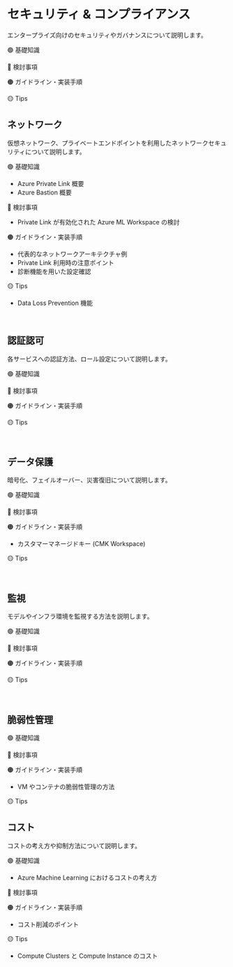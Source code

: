 # セキュリティ & コンプライアンス
エンタープライズ向けのセキュリティやガバナンスについて説明します。

:green_circle: 基礎知識 <br/>

:large_blue_circle: 検討事項 <br/>

:orange_circle: ガイドライン・実装手順 <br/>

:yellow_circle: Tips <br/>

## ネットワーク
仮想ネットワーク、プライベートエンドポイントを利用したネットワークセキュリティについて説明します。

:green_circle: 基礎知識 <br/>
- Azure Private Link 概要
- Azure Bastion 概要

:large_blue_circle: 検討事項 <br/>
- Private Link が有効化された Azure ML Workspace の検討

:orange_circle: ガイドライン・実装手順 <br/>
- 代表的なネットワークアーキテクチャ例
- Private Link 利用時の注意ポイント
- 診断機能を用いた設定確認

:yellow_circle: Tips <br/>
- Data Loss Prevention 機能

<br/>

## 認証認可
各サービスへの認証方法、ロール設定について説明します。

:green_circle: 基礎知識 <br/>

:large_blue_circle: 検討事項 <br/>

:orange_circle: ガイドライン・実装手順 <br/>

:yellow_circle: Tips <br/>

<br/>

## データ保護
暗号化、フェイルオーバー、災害復旧について説明します。

:green_circle: 基礎知識 <br/>

:large_blue_circle: 検討事項 <br/>

:orange_circle: ガイドライン・実装手順 <br/>
- カスタマーマネージドキー (CMK Workspace)

:yellow_circle: Tips <br/>

<br/>

## 監視
モデルやインフラ環境を監視する方法を説明します。

:green_circle: 基礎知識 <br/>

:large_blue_circle: 検討事項 <br/>

:orange_circle: ガイドライン・実装手順 <br/>

:yellow_circle: Tips <br/>

<br/>

## 脆弱性管理

:green_circle: 基礎知識 <br/>

:large_blue_circle: 検討事項 <br/>

:orange_circle: ガイドライン・実装手順 <br/>
- VM やコンテナの脆弱性管理の方法

:yellow_circle: Tips <br/>


## コスト
 コストの考え方や抑制方法について説明します。

:green_circle: 基礎知識 <br/>
- Azure Machine Learning におけるコストの考え方

:large_blue_circle: 検討事項 <br/>

:orange_circle: ガイドライン・実装手順 <br/>
- コスト削減のポイント

:yellow_circle: Tips<br/>
- Compute Clusters と Compute Instance のコスト